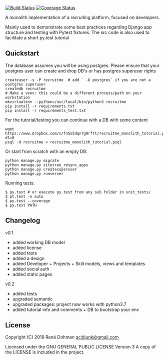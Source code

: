 [![Build Status](https://travis-ci.org/acidjunk/recruitme_monolith.svg?branch=master)](https://travis-ci.org/acidjunk/recruitme_monolith) [![Coverage Status](https://coveralls.io/repos/acidjunk/django-scrumboard/badge.svg?branch=master)](https://coveralls.io/r/acidjunk/django-scrumboard?branch=master)

A monolith implementation of a recruiting platform, focused on developers.

Mainly used to demonstrate some best practices regarding Django app structure and testing 
with Pytest fixtures. The src code is also used to facilitate a short py.test tutorial

Quickstart
----------

The database assumes you will be using postgres. Please ensure that your postgres user 
can create and drop DB's or has postgres superuser rights
```
createuser -s -P recruitme  # add ` -U postgres` if you are not a postgres superuser  
createdb recruitme
# Make a venv: this could be a different process/path on your workstation
mkvirtualenv --python=/usr/local/bin/python3 recruitme
pip install -r requirements.txt
pip install -r requirements_test.txt
```

For the tutorial/testing you can continue with a DB with some content
```
wget https://www.dropbox.com/s/fn5o5dqn7g0rftt/recruitme_monolith_tutorial.psql?dl=0
psql -d recruitme < recruitme_monolith_tutorial.psql
```

Or start from scratch with an empty DB:
```
python manage.py migrate
python manage.py sitetree_resync_apps
python manage.py createsuperuser
python manage.py runserver
```

Running tests:
```
$ py.test # or execute py.test from any sub folder in unit_tests/
$ pt.test -n auto
$ py.test --coverage
$ py.test PATH 
```

Changelog
---------
*v0.1*
- added working DB model
- added license
- added tests
- added a design
- added Developer + Projects + Skill models, views and templates
- added social auth
- added static pages

*v0.2*
- added tests
- upgraded semantic
- upgraded packages: project now works with python3.7
- added tutorial info and comments + DB to bootstrap your env


License
-------
Copyright (C) 2019 René Dohmen <acidjunk@gmail.com>

Licensed under the GNU GENERAL PUBLIC LICENSE Version 3
A copy of the LICENSE is included in the project.
